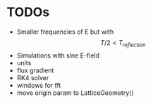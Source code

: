 # TODOs

- Smaller frequencies of E but with $$T/2 < T_{reflection}$$
- Simulations with sine E-field
- units
- flux gradient
- RK4 solver
- windows for fft
- move origin param to LatticeGeometry()
